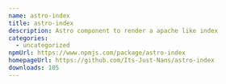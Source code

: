 ```yaml
---
name: astro-index
title: astro-index
description: Astro component to render a apache like index
categories:
  - uncategorized
npmUrl: https://www.npmjs.com/package/astro-index
homepageUrl: https://github.com/Its-Just-Nans/astro-index
downloads: 105
---
```

